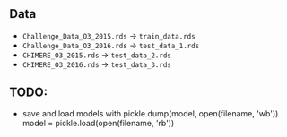 #

## Data
- `Challenge_Data_O3_2015.rds` -> `train_data.rds`
- `Challenge_Data_O3_2016.rds` -> `test_data_1.rds`
- `CHIMERE_O3_2015.rds` -> `test_data_2.rds`
- `CHIMERE_O3_2016.rds` -> `test_data_3.rds`

## TODO:
- save and load models with
    pickle.dump(model, open(filename, 'wb'))
    model = pickle.load(open(filename, 'rb'))
